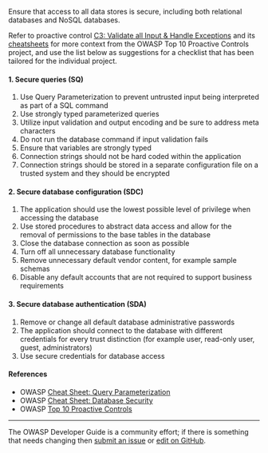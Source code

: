 Ensure that access to all data stores is secure, including both relational databases and NoSQL databases.

Refer to proactive control [C3: Validate all Input & Handle Exceptions][control3] and its [cheatsheets][csproactive-c3]
for more context from the OWASP Top 10 Proactive Controls project,
and use the list below as suggestions for a checklist that has been tailored for the individual project.

#### 1. Secure queries (SQ)

1. Use Query Parameterization to prevent untrusted input being interpreted as part of a SQL command
2. Use strongly typed parameterized queries
3. Utilize input validation and output encoding and be sure to address meta characters
4. Do not run the database command if input validation fails
5. Ensure that variables are strongly typed
6. Connection strings should not be hard coded within the application
7. Connection strings should be stored in a separate configuration file on a trusted system and they should be encrypted

#### 2. Secure database configuration (SDC)

1. The application should use the lowest possible level of privilege when accessing the database
2. Use stored procedures to abstract data access and allow for the removal of permissions to the base tables in the database
3. Close the database connection as soon as possible
4. Turn off all unnecessary database functionality
5. Remove unnecessary default vendor content, for example sample schemas
6. Disable any default accounts that are not required to support business requirements

#### 3. Secure database authentication (SDA)

1. Remove or change all default database administrative passwords
2. The application should connect to the database with different credentials for every trust distinction
    (for example user, read-only user, guest, administrators)
3. Use secure credentials for database access

#### References

* OWASP [Cheat Sheet: Query Parameterization][csquery]
* OWASP [Cheat Sheet: Database Security][csdb]
* OWASP [Top 10 Proactive Controls][proactive10]

----

The OWASP Developer Guide is a community effort; if there is something that needs changing
then [submit an issue][issue060203] or [edit on GitHub][edit060203].

[csproactive-c3]: https://cheatsheetseries.owasp.org/IndexProactiveControls.html#c3-secure-database-access
[control3]: https://top10proactive.owasp.org/the-top-10/c3-validate-input-and-handle-exceptions/
[csdb]: https://cheatsheetseries.owasp.org/cheatsheets/Database_Security_Cheat_Sheet
[csquery]: https://cheatsheetseries.owasp.org/cheatsheets/Query_Parameterization_Cheat_Sheet
[edit060203]: https://github.com/OWASP/DevGuide/blob/main/docs/en/04-design/02-web-app-checklist/03-secure-database-access.md
[issue060203]: https://github.com/OWASP/DevGuide/issues/new?labels=enhancement&template=request.md&title=Update:%2004-design/02-web-app-checklist/03-secure-database-access
[proactive10]: https://top10proactive.owasp.org/
